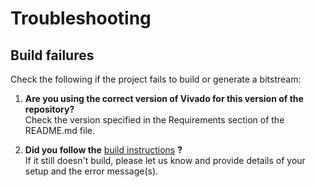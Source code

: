 # Troubleshooting

## Build failures

Check the following if the project fails to build or generate a bitstream:

1. **Are you using the correct version of Vivado for this version of the repository?**   
   Check the version specified in the Requirements section of the README.md file.

2. **Did you follow the** [build instructions](build_instructions) **?**   
   If it still doesn't build, please let us know and provide details of your setup and the error message(s).


